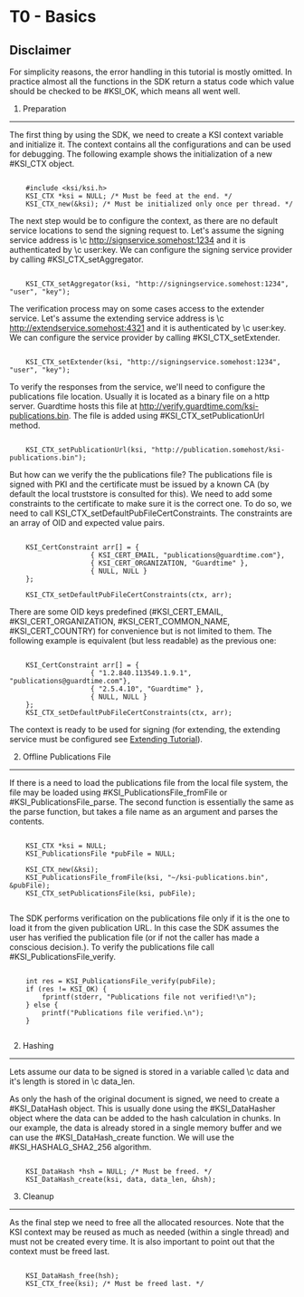 T0 - Basics
===========

Disclaimer
----------

For simplicity reasons, the error handling in this tutorial is mostly omitted.
In practice almost all the functions in the SDK return a status code which
value should be checked to be #KSI_OK, which means all went well.

1. Preparation
---------------

The first thing by using the SDK, we need to create a KSI context variable
and initialize it. The context contains all the configurations and can be used
for debugging. The following example shows the initialization of a new #KSI_CTX
object.

~~~~~~~~~~{.c}

	#include <ksi/ksi.h>
	KSI_CTX *ksi = NULL; /* Must be feed at the end. */
	KSI_CTX_new(&ksi); /* Must be initialized only once per thread. */

~~~~~~~~~~

The next step would be to configure the context, as there are no default service
locations to send the signing request to. Let's assume the signing service address is
\c http://signservice.somehost:1234 and it is authenticated by \c user:key. We can configure
the signing service provider by calling #KSI_CTX_setAggregator.

~~~~~~~~~~{.c}

	KSI_CTX_setAggregator(ksi, "http://signingservice.somehost:1234", "user", "key");

~~~~~~~~~~

The verification process may on some cases access to the extender service. Let's assume the 
extending service address is \c http://extendservice.somehost:4321 and it is authenticated by
 \c user:key. We can configure the service provider by calling #KSI_CTX_setExtender.

~~~~~~~~~~{.c}

	KSI_CTX_setExtender(ksi, "http://signingservice.somehost:1234", "user", "key");

~~~~~~~~~~

To verify the responses from the service, we'll need to configure the publications
file location. Usually it is located as a binary file on a http server. Guardtime hosts
this file at http://verify.guardtime.com/ksi-publications.bin. The file is added using
#KSI_CTX_setPublicationUrl method.

~~~~~~~~~~{.c}

	KSI_CTX_setPublicationUrl(ksi, "http://publication.somehost/ksi-publications.bin");

~~~~~~~~~~

But how can we verify the the publications file? The publications file is signed with
PKI and the certificate must be issued by a known CA (by default the local truststore
is consulted for this). We need to add some constraints to the certificate to make sure
it is the correct one. To do so, we need to call KSI_CTX_setDefaultPubFileCertConstraints.
The constraints are an array of OID and expected value pairs.

~~~~~~~~~{.c}

	KSI_CertConstraint arr[] = {
	                { KSI_CERT_EMAIL, "publications@guardtime.com"},
	                { KSI_CERT_ORGANIZATION, "Guardtime" },
	                { NULL, NULL }
	};
	
	KSI_CTX_setDefaultPubFileCertConstraints(ctx, arr);

~~~~~~~~~

There are some OID keys predefined (#KSI_CERT_EMAIL, #KSI_CERT_ORGANIZATION, #KSI_CERT_COMMON_NAME, #KSI_CERT_COUNTRY) 
for convenience but is not limited to them. The following example is equivalent (but less readable) as
the previous one:

~~~~~~~~~~{.c}

	KSI_CertConstraint arr[] = {
	                { "1.2.840.113549.1.9.1", "publications@guardtime.com"},
	                { "2.5.4.10", "Guardtime" },
	                { NULL, NULL }
	};
	KSI_CTX_setDefaultPubFileCertConstraints(ctx, arr);

~~~~~~~~~~

The context is ready to be used for signing (for extending, the extending service
must be configured see [Extending Tutorial](t3_extending.md)).


2. Offline Publications File
----------------------------

If there is a need to load the publications file from the local file system, the file may be
loaded using #KSI_PublicationsFile_fromFile or #KSI_PublicationsFile_parse.
The second function is essentially the same as the parse function, but
takes a file name as an argument and parses the contents.

~~~~~~~~~~{.c}

	KSI_CTX *ksi = NULL;
	KSI_PublicationsFile *pubFile = NULL;
	
	KSI_CTX_new(&ksi);	
	KSI_PublicationsFile_fromFile(ksi, "~/ksi-publications.bin", &pubFile);
	KSI_CTX_setPublicationsFile(ksi, pubFile);
	
~~~~~~~~~~

The SDK performs verification on the publications file only if it is the one to load it from the
given publication URL. In this case the SDK assumes the user has verified the publication file (or
if not the caller has made a conscious decision.). To verify the publications file call #KSI_PublicationsFile_verify.

~~~~~~~~~~{.c}

	int res = KSI_PublicationsFile_verify(pubFile);
	if (res != KSI_OK) {
		fprintf(stderr, "Publications file not verified!\n");
	} else {
		printf("Publications file verified.\n");
	}
	
~~~~~~~~~~


2. Hashing
----------

Lets assume our data to be signed is stored in a variable called \c data and it's
length is stored in \c data_len.

As only the hash of the original document is signed, we need to create a #KSI_DataHash
object. This is usually done using the #KSI_DataHasher object where the data can be added to the
hash calculation in chunks. In our example, the data is already stored in a single
memory buffer and we can use the #KSI_DataHash_create function. We will use the 
#KSI_HASHALG_SHA2_256 algorithm.

~~~~~~~~~~{.c}

    KSI_DataHash *hsh = NULL; /* Must be freed. */
    KSI_DataHash_create(ksi, data, data_len, &hsh);

~~~~~~~~~~

3. Cleanup
----------

As the final step we need to free all the allocated resources. Note that the KSI context may
be reused as much as needed (within a single thread) and must not be created every time. It is
also important to point out that the context must be freed last.

~~~~~~~~~~{.c}

	KSI_DataHash_free(hsh);
	KSI_CTX_free(ksi); /* Must be freed last. */

~~~~~~~~~~
